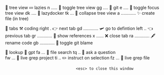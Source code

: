 
🌲 tree view                                               💤 lazies
   <ctrl> n ..... 📂 toggle tree view                         <space> gg .... 🎋 git
   <space> e .... 🔬 toggle focus tree view                   <space> dk .... 🐳 lazydocker
   <space> tk ... 🌂 collapse tree view
   a ............ ✨ create file (in tree)

📖 tabs                                                     ⚒️ coding
   <ctrl> right . 👉 next tab                                 gd ............ 🛩️ go to defintion
   <ctrl> left .. 👈 previous tab                             gr ............ 📜 show references
   <alt> x ...... ❌ close tab                                ra ............ 🖋️ rename code
                                                              gb ............ 👀 toggle git blame

🔎 lookup                                                   🤖 gpt
   <space> fa ... 📁 file search                               <leader> tq .. 💭 ask a question   
   <space> fw ... 📑 live grep project                         <leader> ti .. ✏️ instruct on selection 
   <space> fz ... 📄 live grep file




                                    <esc> to close this window 
